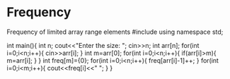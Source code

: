 # Frequency
Frequency of limited array range elements
#include<iostream>
using namespace std;

int main(){
	int n;
	cout<<"Enter the size: ";
	cin>>n;
	int arr[n];
	for(int i=0;i<n;i++){
		cin>>arr[i];
	}
	int m=arr[0];
	for(int i=0;i<n;i++){
		if(arr[i]>m){
			m=arr[i];
		}
	}
	int freq[m]={0};
	for(int i=0;i<n;i++){
		freq[arr[i]-1]++;
	}
	for(int i=0;i<m;i++){
		cout<<freq[i]<<" ";
	}
}
